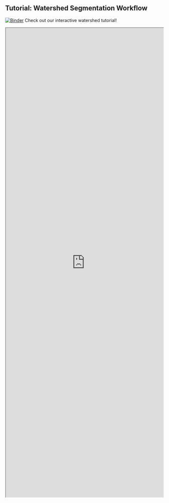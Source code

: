 ## Tutorial: Watershed Segmentation Workflow

[![Binder](https://mybinder.org/badge_logo.svg)](https://mybinder.org/v2/gh/danforthcenter/plantcv-tutorial-watershed/HEAD?labpath=index.ipynb) Check out our interactive watershed tutorial! 

<iframe src="https://nbviewer.jupyter.org/github/danforthcenter/plantcv-tutorial-watershed/blob/main/index.ipynb" width="100%" height="1500px"></iframe>
